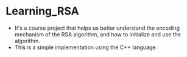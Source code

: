 # Learning_RSA
- It's a course project that helps us better understand the encoding mechanism of the RSA algorithm, and how to initialize and use the algorithm.
- This is a simple implementation using the C++ language.
